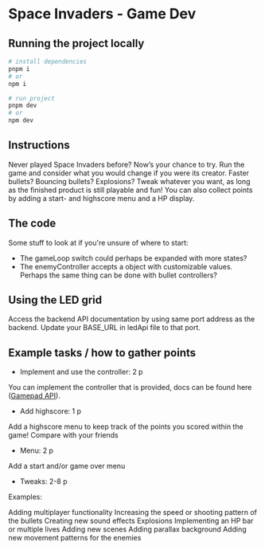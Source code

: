 # Space Invaders - Game Dev

## Running the project locally

```bash
# install dependencies
pnpm i
# or
npm i

# run project
pnpm dev
# or
npm dev
```

## Instructions

Never played Space Invaders before? Now’s your chance to try. Run the game and consider what you would change if you were its creator. Faster bullets? Bouncing bullets? Explosions? Tweak whatever you want, as long as the finished product is still playable and fun!
You can also collect points by adding a start- and highscore menu and a HP display.

## The code

Some stuff to look at if you're unsure of where to start:

- The gameLoop switch could perhaps be expanded with more states?
- The enemyController accepts a object with customizable values. Perhaps the same thing can be done with bullet controllers?

## Using the LED grid

Access the backend API documentation by using same port address as the backend. Update your BASE_URL in ledApi file to that port.


## Example tasks / how to gather points

- Implement and use the controller: 2 p

You can implement the controller that is provided, docs can be found here ([Gamepad API](https://developer.mozilla.org/en-US/docs/Web/API/Gamepad_API/Using_the_Gamepad_API)).

- Add highscore: 1 p

Add a highscore menu to keep track of the points you scored within the game! Compare with your friends

- Menu: 2 p

Add a start and/or game over menu

- Tweaks: 2-8 p

Examples:

Adding multiplayer functionality
Increasing the speed or shooting pattern of the bullets
Creating new sound effects
Explosions
Implementing an HP bar or multiple lives
Adding new scenes
Adding parallax background
Adding new movement patterns for the enemies
